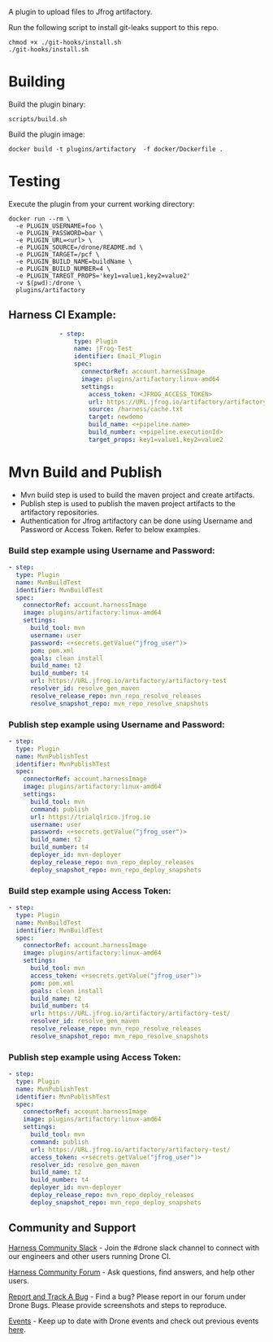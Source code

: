 A plugin to upload files to Jfrog artifactory.

Run the following script to install git-leaks support to this repo.
```
chmod +x ./git-hooks/install.sh
./git-hooks/install.sh
```

# Building

Build the plugin binary:

```text
scripts/build.sh
```

Build the plugin image:

```text
docker build -t plugins/artifactory  -f docker/Dockerfile .
```

# Testing

Execute the plugin from your current working directory:

```text
docker run --rm \
  -e PLUGIN_USERNAME=foo \
  -e PLUGIN_PASSWORD=bar \
  -e PLUGIN_URL=<url> \
  -e PLUGIN_SOURCE=/drone/README.md \
  -e PLUGIN_TARGET=/pcf \
  -e PLUGIN_BUILD_NAME=buildName \
  -e PLUGIN_BUILD_NUMBER=4 \
  -e PLUGIN_TAREGT_PROPS='key1=value1,key2=value2'
  -v $(pwd):/drone \
  plugins/artifactory
```

## Harness CI Example:
```yaml
              - step:
                  type: Plugin
                  name: jFrog-Test
                  identifier: Email_Plugin
                  spec:
                    connectorRef: account.harnessImage
                    image: plugins/artifactory:linux-amd64
                    settings:
                      access_token: <JFROG_ACCESS_TOKEN>
                      url: https://URL.jfrog.io/artifactory/artifactory-test/
                      source: /harness/cache.txt
                      target: newdemo
                      build_name: <+pipeline.name>
                      build_number: <+pipeline.executionId>
                      target_props: key1=value1,key2=value2
```

# Mvn Build and Publish
- Mvn build step is used to build the maven project and create artifacts. 
- Publish step is used to publish the maven project artifacts to the artifactory repositories.
- Authentication for Jfrog artifactory can be done using Username and Password or Access Token. Refer to below examples.

### Build step example using Username and Password:
```yaml
- step:
  type: Plugin
  name: MvnBuildTest
  identifier: MvnBuildTest
  spec:
    connectorRef: account.harnessImage
    image: plugins/artifactory:linux-amd64
    settings:
      build_tool: mvn
      username: user
      password: <+secrets.getValue("jfrog_user")>
      pom: pom.xml
      goals: clean install
      build_name: t2
      build_number: t4
      url: https://URL.jfrog.io/artifactory/artifactory-test
      resolver_id: resolve_gen_maven
      resolve_release_repo: mvn_repo_resolve_releases
      resolve_snapshot_repo: mvn_repo_resolve_snapshots
```

### Publish step example using Username and Password:
```yaml
- step:
  type: Plugin
  name: MvnPublishTest
  identifier: MvnPublishTest
  spec:
    connectorRef: account.harnessImage
    image: plugins/artifactory:linux-amd64
    settings:
      build_tool: mvn
      command: publish
      url: https://trialqlrico.jfrog.io
      username: user
      password: <+secrets.getValue("jfrog_user")>
      build_name: t2
      build_number: t4
      deployer_id: mvn-deployer
      deploy_release_repo: mvn_repo_deploy_releases
      deploy_snapshot_repo: mvn_repo_deploy_snapshots
```

### Build step example using Access Token:
```yaml
- step:
  type: Plugin
  name: MvnBuildTest
  identifier: MvnBuildTest
  spec:
    connectorRef: account.harnessImage
    image: plugins/artifactory:linux-amd64
    settings:
      build_tool: mvn
      access_token: <+secrets.getValue("jfrog_user")>
      pom: pom.xml
      goals: clean install
      build_name: t2
      build_number: t4
      url: https://URL.jfrog.io/artifactory/artifactory-test/
      resolver_id: resolve_gen_maven
      resolve_release_repo: mvn_repo_resolve_releases
      resolve_snapshot_repo: mvn_repo_resolve_snapshots
```

### Publish step example using Access Token:
```yaml
- step:
  type: Plugin
  name: MvnPublishTest
  identifier: MvnPublishTest
  spec:
    connectorRef: account.harnessImage
    image: plugins/artifactory:linux-amd64
    settings:
      build_tool: mvn
      command: publish
      url: https://URL.jfrog.io/artifactory/artifactory-test/
      access_token: <+secrets.getValue("jfrog_user")>
      resolver_id: resolve_gen_maven
      build_name: t2
      build_number: t4
      deployer_id: mvn-deployer
      deploy_release_repo: mvn_repo_deploy_releases
      deploy_snapshot_repo: mvn_repo_deploy_snapshots
```

## Community and Support
[Harness Community Slack](https://join.slack.com/t/harnesscommunity/shared_invite/zt-y4hdqh7p-RVuEQyIl5Hcx4Ck8VCvzBw) - Join the #drone slack channel to connect with our engineers and other users running Drone CI.

[Harness Community Forum](https://community.harness.io/) - Ask questions, find answers, and help other users.

[Report and Track A Bug](https://community.harness.io/c/bugs/17) - Find a bug? Please report in our forum under Drone Bugs. Please provide screenshots and steps to reproduce. 

[Events](https://www.meetup.com/harness/) - Keep up to date with Drone events and check out previous events [here](https://www.youtube.com/watch?v=Oq34ImUGcHA&list=PLXsYHFsLmqf3zwelQDAKoVNmLeqcVsD9o).
